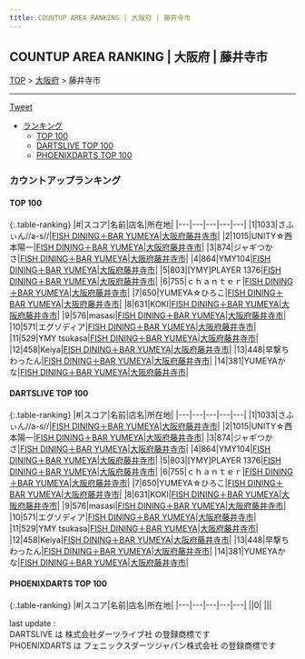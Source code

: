 ```yaml
---
title: COUNTUP AREA RANKING | 大阪府 | 藤井寺市
---
```

## COUNTUP AREA RANKING | 大阪府 | 藤井寺市

[TOP](/darts/rank/) > [大阪府](/darts/rank/大阪府/) > 藤井寺市

___

<a href="https://twitter.com/share?ref_src=twsrc%5Etfw" data-text="COUNTUP AREA RANKING | 大阪府藤井寺市" class="twitter-share-button" data-hashtags="DARTSLIVE,PHOENIXDARTS,darts,ダーツ" data-show-count="false">Tweet</a>

* [ランキング](#カウントアップランキング)
    * [TOP 100](#top-100)
    * [DARTSLIVE TOP 100](#dartslive-top-100)
    * [PHOENIXDARTS TOP 100](#phoenixdarts-top-100)

### カウントアップランキング

#### TOP 100



{:.table-ranking}
|#|スコア|名前|店名|所在地|
|---|---|---|---|---|
|1|1033|<span class="rank-name-dl">さふぃん//a-s//</span>|<a href="https://search.dartslive.com/jp/shop/95d40f05d75cfdaf0d9b047a20a7ba1e">FISH DINING＋BAR YUMEYA</a>|<a href="/darts/rank/大阪府/藤井寺市">大阪府藤井寺市</a>|
|2|1015|<span class="rank-name-dl">UNITY☆西本陽一</span>|<a href="https://search.dartslive.com/jp/shop/95d40f05d75cfdaf0d9b047a20a7ba1e">FISH DINING＋BAR YUMEYA</a>|<a href="/darts/rank/大阪府/藤井寺市">大阪府藤井寺市</a>|
|3|874|<span class="rank-name-dl">ジャギつかさ</span>|<a href="https://search.dartslive.com/jp/shop/95d40f05d75cfdaf0d9b047a20a7ba1e">FISH DINING＋BAR YUMEYA</a>|<a href="/darts/rank/大阪府/藤井寺市">大阪府藤井寺市</a>|
|4|864|<span class="rank-name-dl">YMY104</span>|<a href="https://search.dartslive.com/jp/shop/95d40f05d75cfdaf0d9b047a20a7ba1e">FISH DINING＋BAR YUMEYA</a>|<a href="/darts/rank/大阪府/藤井寺市">大阪府藤井寺市</a>|
|5|803|<span class="rank-name-dl">[YMY]PLAYER 1376</span>|<a href="https://search.dartslive.com/jp/shop/95d40f05d75cfdaf0d9b047a20a7ba1e">FISH DINING＋BAR YUMEYA</a>|<a href="/darts/rank/大阪府/藤井寺市">大阪府藤井寺市</a>|
|6|755|<span class="rank-name-dl">ｃｈａｎｔｅｒ</span>|<a href="https://search.dartslive.com/jp/shop/95d40f05d75cfdaf0d9b047a20a7ba1e">FISH DINING＋BAR YUMEYA</a>|<a href="/darts/rank/大阪府/藤井寺市">大阪府藤井寺市</a>|
|7|650|<span class="rank-name-dl">YUMEYA☆ひろこ</span>|<a href="https://search.dartslive.com/jp/shop/95d40f05d75cfdaf0d9b047a20a7ba1e">FISH DINING＋BAR YUMEYA</a>|<a href="/darts/rank/大阪府/藤井寺市">大阪府藤井寺市</a>|
|8|631|<span class="rank-name-dl">KOKI</span>|<a href="https://search.dartslive.com/jp/shop/95d40f05d75cfdaf0d9b047a20a7ba1e">FISH DINING＋BAR YUMEYA</a>|<a href="/darts/rank/大阪府/藤井寺市">大阪府藤井寺市</a>|
|9|576|<span class="rank-name-dl">masasi</span>|<a href="https://search.dartslive.com/jp/shop/95d40f05d75cfdaf0d9b047a20a7ba1e">FISH DINING＋BAR YUMEYA</a>|<a href="/darts/rank/大阪府/藤井寺市">大阪府藤井寺市</a>|
|10|571|<span class="rank-name-dl">エグゾディア</span>|<a href="https://search.dartslive.com/jp/shop/95d40f05d75cfdaf0d9b047a20a7ba1e">FISH DINING＋BAR YUMEYA</a>|<a href="/darts/rank/大阪府/藤井寺市">大阪府藤井寺市</a>|
|11|529|<span class="rank-name-dl">YMY tsukasa</span>|<a href="https://search.dartslive.com/jp/shop/95d40f05d75cfdaf0d9b047a20a7ba1e">FISH DINING＋BAR YUMEYA</a>|<a href="/darts/rank/大阪府/藤井寺市">大阪府藤井寺市</a>|
|12|458|<span class="rank-name-dl">Keiya</span>|<a href="https://search.dartslive.com/jp/shop/95d40f05d75cfdaf0d9b047a20a7ba1e">FISH DINING＋BAR YUMEYA</a>|<a href="/darts/rank/大阪府/藤井寺市">大阪府藤井寺市</a>|
|13|448|<span class="rank-name-dl">早撃ちわったん</span>|<a href="https://search.dartslive.com/jp/shop/95d40f05d75cfdaf0d9b047a20a7ba1e">FISH DINING＋BAR YUMEYA</a>|<a href="/darts/rank/大阪府/藤井寺市">大阪府藤井寺市</a>|
|14|381|<span class="rank-name-dl">YUMEYAかな</span>|<a href="https://search.dartslive.com/jp/shop/95d40f05d75cfdaf0d9b047a20a7ba1e">FISH DINING＋BAR YUMEYA</a>|<a href="/darts/rank/大阪府/藤井寺市">大阪府藤井寺市</a>|


#### DARTSLIVE TOP 100



{:.table-ranking}
|#|スコア|名前|店名|所在地|
|---|---|---|---|---|
|1|1033|<span class="rank-name-dl">さふぃん//a-s//</span>|<a href="https://search.dartslive.com/jp/shop/95d40f05d75cfdaf0d9b047a20a7ba1e">FISH DINING＋BAR YUMEYA</a>|<a href="/darts/rank/大阪府/藤井寺市">大阪府藤井寺市</a>|
|2|1015|<span class="rank-name-dl">UNITY☆西本陽一</span>|<a href="https://search.dartslive.com/jp/shop/95d40f05d75cfdaf0d9b047a20a7ba1e">FISH DINING＋BAR YUMEYA</a>|<a href="/darts/rank/大阪府/藤井寺市">大阪府藤井寺市</a>|
|3|874|<span class="rank-name-dl">ジャギつかさ</span>|<a href="https://search.dartslive.com/jp/shop/95d40f05d75cfdaf0d9b047a20a7ba1e">FISH DINING＋BAR YUMEYA</a>|<a href="/darts/rank/大阪府/藤井寺市">大阪府藤井寺市</a>|
|4|864|<span class="rank-name-dl">YMY104</span>|<a href="https://search.dartslive.com/jp/shop/95d40f05d75cfdaf0d9b047a20a7ba1e">FISH DINING＋BAR YUMEYA</a>|<a href="/darts/rank/大阪府/藤井寺市">大阪府藤井寺市</a>|
|5|803|<span class="rank-name-dl">[YMY]PLAYER 1376</span>|<a href="https://search.dartslive.com/jp/shop/95d40f05d75cfdaf0d9b047a20a7ba1e">FISH DINING＋BAR YUMEYA</a>|<a href="/darts/rank/大阪府/藤井寺市">大阪府藤井寺市</a>|
|6|755|<span class="rank-name-dl">ｃｈａｎｔｅｒ</span>|<a href="https://search.dartslive.com/jp/shop/95d40f05d75cfdaf0d9b047a20a7ba1e">FISH DINING＋BAR YUMEYA</a>|<a href="/darts/rank/大阪府/藤井寺市">大阪府藤井寺市</a>|
|7|650|<span class="rank-name-dl">YUMEYA☆ひろこ</span>|<a href="https://search.dartslive.com/jp/shop/95d40f05d75cfdaf0d9b047a20a7ba1e">FISH DINING＋BAR YUMEYA</a>|<a href="/darts/rank/大阪府/藤井寺市">大阪府藤井寺市</a>|
|8|631|<span class="rank-name-dl">KOKI</span>|<a href="https://search.dartslive.com/jp/shop/95d40f05d75cfdaf0d9b047a20a7ba1e">FISH DINING＋BAR YUMEYA</a>|<a href="/darts/rank/大阪府/藤井寺市">大阪府藤井寺市</a>|
|9|576|<span class="rank-name-dl">masasi</span>|<a href="https://search.dartslive.com/jp/shop/95d40f05d75cfdaf0d9b047a20a7ba1e">FISH DINING＋BAR YUMEYA</a>|<a href="/darts/rank/大阪府/藤井寺市">大阪府藤井寺市</a>|
|10|571|<span class="rank-name-dl">エグゾディア</span>|<a href="https://search.dartslive.com/jp/shop/95d40f05d75cfdaf0d9b047a20a7ba1e">FISH DINING＋BAR YUMEYA</a>|<a href="/darts/rank/大阪府/藤井寺市">大阪府藤井寺市</a>|
|11|529|<span class="rank-name-dl">YMY tsukasa</span>|<a href="https://search.dartslive.com/jp/shop/95d40f05d75cfdaf0d9b047a20a7ba1e">FISH DINING＋BAR YUMEYA</a>|<a href="/darts/rank/大阪府/藤井寺市">大阪府藤井寺市</a>|
|12|458|<span class="rank-name-dl">Keiya</span>|<a href="https://search.dartslive.com/jp/shop/95d40f05d75cfdaf0d9b047a20a7ba1e">FISH DINING＋BAR YUMEYA</a>|<a href="/darts/rank/大阪府/藤井寺市">大阪府藤井寺市</a>|
|13|448|<span class="rank-name-dl">早撃ちわったん</span>|<a href="https://search.dartslive.com/jp/shop/95d40f05d75cfdaf0d9b047a20a7ba1e">FISH DINING＋BAR YUMEYA</a>|<a href="/darts/rank/大阪府/藤井寺市">大阪府藤井寺市</a>|
|14|381|<span class="rank-name-dl">YUMEYAかな</span>|<a href="https://search.dartslive.com/jp/shop/95d40f05d75cfdaf0d9b047a20a7ba1e">FISH DINING＋BAR YUMEYA</a>|<a href="/darts/rank/大阪府/藤井寺市">大阪府藤井寺市</a>|


#### PHOENIXDARTS TOP 100



{:.table-ranking}
|#|スコア|名前|店名|所在地|
|---|---|---|---|---|
||0|<span class="rank-name-dl"> </span>|<a href=""></a>|<a href="/darts/rank//"></a>|


<div class="footer border-top border-gray-light mt-5 pt-3 text-right text-gray">
    last update : <span style="font-weight: italic" id="foot_last_modified"></span><br />
    DARTSLIVE は 株式会社ダーツライブ社 の登録商標です<br />
    PHOENIXDARTS は フェニックスダーツジャパン株式会社 の登録商標です<br />
</div>

<script src="https://cdnjs.cloudflare.com/ajax/libs/jquery.tablesorter/2.31.3/js/jquery.tablesorter.min.js" integrity="sha512-qzgd5cYSZcosqpzpn7zF2ZId8f/8CHmFKZ8j7mU4OUXTNRd5g+ZHBPsgKEwoqxCtdQvExE5LprwwPAgoicguNg==" crossorigin="anonymous" referrerpolicy="no-referrer"></script>
<link rel="stylesheet" href="https://cdnjs.cloudflare.com/ajax/libs/jquery.tablesorter/2.31.3/css/theme.default.min.css" integrity="sha512-wghhOJkjQX0Lh3NSWvNKeZ0ZpNn+SPVXX1Qyc9OCaogADktxrBiBdKGDoqVUOyhStvMBmJQ8ZdMHiR3wuEq8+w==" crossorigin="anonymous" referrerpolicy="no-referrer" />
<script>
$(function() {
    $(".table-ranking").tablesorter({sortList:[[0, 0]]});
    $("#foot_last_modified").text(formatDate(new Date(document.lastModified), 'yyyy-MM-dd HH:mm:ss'));
});
</script>

<script async src="https://platform.twitter.com/widgets.js" charset="utf-8"></script>